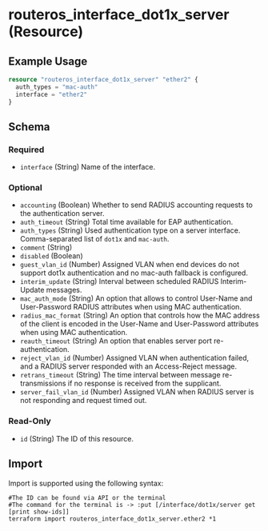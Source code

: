 # routeros_interface_dot1x_server (Resource)


## Example Usage
```terraform
resource "routeros_interface_dot1x_server" "ether2" {
  auth_types = "mac-auth"
  interface = "ether2"
}
```

<!-- schema generated by tfplugindocs -->
## Schema

### Required

- `interface` (String) Name of the interface.

### Optional

- `accounting` (Boolean) Whether to send RADIUS accounting requests to the authentication server.
- `auth_timeout` (String) Total time available for EAP authentication.
- `auth_types` (String) Used authentication type on a server interface. Comma-separated list of `dot1x` and `mac-auth`.
- `comment` (String)
- `disabled` (Boolean)
- `guest_vlan_id` (Number) Assigned VLAN when end devices do not support dot1x authentication and no mac-auth fallback is configured.
- `interim_update` (String) Interval between scheduled RADIUS Interim-Update messages.
- `mac_auth_mode` (String) An option that allows to control User-Name and User-Password RADIUS attributes when using MAC authentication.
- `radius_mac_format` (String) An option that controls how the MAC address of the client is encoded in the User-Name and User-Password attributes when using MAC authentication.
- `reauth_timeout` (String) An option that enables server port re-authentication.
- `reject_vlan_id` (Number) Assigned VLAN when authentication failed, and a RADIUS server responded with an Access-Reject message.
- `retrans_timeout` (String) The time interval between message re-transmissions if no response is received from the supplicant.
- `server_fail_vlan_id` (Number) Assigned VLAN when RADIUS server is not responding and request timed out.

### Read-Only

- `id` (String) The ID of this resource.

## Import
Import is supported using the following syntax:
```shell
#The ID can be found via API or the terminal
#The command for the terminal is -> :put [/interface/dot1x/server get [print show-ids]]
terraform import routeros_interface_dot1x_server.ether2 *1
```
